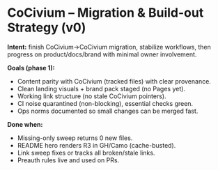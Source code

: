 <!-- status: stub; target: 150+ words -->
<!-- status: stub; target: 150+ words -->
<!-- status: stub; target: 150+ words -->
<!-- status: stub; target: 150+ words -->
<!-- status: stub; target: 150+ words -->
# CoCivium – Migration & Build-out Strategy (v0)
**Intent:** finish CoCivium→CoCivium migration, stabilize workflows, then progress on product/docs/brand with minimal owner involvement.

**Goals (phase 1):**
- Content parity with CoCivium (tracked files) with clear provenance.
- Clean landing visuals + brand pack staged (no Pages yet).
- Working link structure (no stale CoCivium pointers).
- CI noise quarantined (non-blocking), essential checks green.
- Ops norms documented so small changes can be merged fast.

**Done when:**
- Missing-only sweep returns 0 new files.
- README hero renders R3 in GH/Camo (cache-busted).
- Link sweep fixes or tracks all broken/stale links.
- Preauth rules live and used on PRs.






